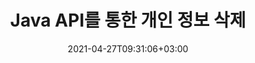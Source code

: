 ---
############################# Static ############################
layout: "product"
date: 2021-04-27T09:31:06+03:00
draft: false

product: "Redaction"
product_tag: "redaction"
platform: "Java"
platform_tag: "java"

############################# Head ############################
head_title: "Java 교정 API | PDF Word Excel 이미지에서 민감한 데이터 숨기기"
head_description: "Java 문서 수정 API — 다양한 수정 유형을 통해 PDF, Word, Excel, PowerPoint 프레젠테이션 및 래스터 이미지에서 개인 데이터를 숨깁니다."

############################# Header ############################
title: "Java API를 통한 개인 정보 삭제"
description: "Java 수정 API를 사용하여 문서, 워크시트, 프레젠테이션, PDF 및 래스터 이미지 파일에서 개인 정보 및 메타데이터를 제외하거나 숨길 수 있습니다."
button:
    enable: true

############################# SubMenu ############################
submenu:
    enable: true
    
    left:
        img_alt: "GroupDocs.Redaction for Java"
        image: "https://www.groupdocs.cloud/templates/groupdocs/images/product-logos/groupdocs-redaction-java.png"
        product: "GroupDocs.Redaction"
        platform: "Java"

    middle:
        button:
            # button loop
            - link: "#overview"
              text: "개요"

            # button loop
            - link: "#features"
              text: "특징"

            # button loop
            - link: "#support"
              text: "서포트"

            # button loop
            - link: "https://products.groupdocs.app/redaction"
              text: "라이브 데모"

            # button loop
            - link: "https://purchase.groupdocs.com/pricing/redaction/java"
              text: "가격 책정"

    right:
        link_download: "https://downloads.groupdocs.com/redaction"
        link_learn: "https://docs.groupdocs.com/redaction/java/"
        link_buy: "https://purchase.groupdocs.com"

############################# Overview ############################
overview:
    enable: true
    content: |
      GroupDocs.Redaction for Java API를 사용하면 개발자가 Microsoft Word, Excel, PowerPoint, PDF 및 이미지와 같이 널리 사용되는 파일 형식에서 민감한 데이터를 제거하여 사용 및 배포하는 동시에 기밀 정보도 보호할 수 있습니다.편집 라이브러리는 형식에 구애받지 않는 단일 인터페이스를 제공하여 텍스트, 메타데이터 및 주석 수정 유형을 통해 주민등록번호, 의료 정보, 재무, 독점, 법률 또는 거래 세부 정보 등 모든 유형의 기밀 정보를 수정할 수 있습니다.문서를 원래 형식으로 저장하고 원본 페이지의 래스터 이미지가 포함된 정리된 PDF 문서를 만들 수 있습니다.
    tabs:
      enable: true
      
      ## TAB ONE ##
      tab_one:
        description: |
          다음은 Java 에 대한 GroupDocs.Redaction 에 대한 개요입니다.
      
        right:
          enable: true
          icon: "fab fa-html5"
          title: "개요"
          content: |
            * 텍스트 수정
            * 메타데이터 수정
            * 주석 수정
            * 표 형식 문서 수정
            * 보호된 파일 수정
            * 사용자 지정
      
      ## TAB TWO ##
      tab_two:
        description: |
          GroupDocs.Redaction for Java 는 다음과 같은 [문서 파일 형식](https://docs.groupdocs.com/redaction//supported-document-formats/java) 을 지원합니다.

        right:
          enable: true
          table:
            # table loop
            - title: "텍스트, 메타데이터 및 댓글 수정"
              content: |
                * **Word**: DOC, DOCX, DOT, ODT, DOTX, DOCM, DOTM, RTF
                * **Excel**: XLS, XLSX, XLT, XLTX, XLSM, XLTM, CSV
                * **PowerPoint**: PPT, PPTX, PPS, PPSX, POTX, PPTM, PPSM, POTM
                * **고정 레이아웃**: PDF
                * **래스터 이미지**: JPG, BMP, PNG, GIF, TIFF

      ## TAB THREE ##
      tab_three:
        description: |
          GroupDocs.Redaction for Java 는 다음 운영 체제, 프레임워크 및 패키지 관리자를 지원합니다.
        
        left:
          enable: true
          table:
            # table loop
            - icon: "fab fa-windows"
              title: "운영 체제"
              content: |
                * 마이크로소프트 Windows Desktop
                * 마이크로소프트 Windows Server
                * Linux
                * Mac 개의 운영 체제

            # table loop
            - icon: "fas fa-code"
              title: "지원되는 프레임워크"
              content: |
                * Java 7 (1.7) 이상

        right:
          enable: true
          table:
            # table loop
            - icon: "빠른 FA-COG"
              title: "개발 환경"
              content: |
                * 넷빈즈
                * 인텔리제이 아이디어
                * 이클립스

            # table loop
            - icon: "빠른 팬 도구"
              title: "빌드 자동화 도구"
              content: |
                * 메이븐

############################# Features ############################
features:
    enable: true
    title: "Java 개의 특징에 대해 GroupDocs.Redaction"

    feature:
      # feature loop
      - icon: "fas fa-copy"
        content: "검색 문자열과 정확히 일치하는 항목 검색 및 삭제"

      # feature loop
      - icon: "fas fa-eye"
        content: "수정 프로세스를 제어하고 특정 매치를 건너뛰세요."

      # feature loop
      - icon: "fas fa-bolt"
        content: "정규 표현식을 사용하여 찾기 및 수정하기"
      
      # feature loop
      - icon: "fas fa-file-powerpoint"
        content: "오피스 포맷 및 PDF 에 대한 기본 지원"

      # feature loop
      - icon: "fas fa-code"
        content: "메타데이터 삭제 또는 메타데이터 값 수정"

      # feature loop
      - icon: "fas fa-cloud"
        content: "수정을 특정 워크시트 및 열로 제한"

      # feature loop
      - icon: "fas fa-remove-format"
        content: "주석 제거 또는 텍스트 수정"

      # feature loop
      - icon: "fas fa-comment-slash"
        content: "텍스트 (예외 코드) 또는 그래픽 (색상이 지정된 직사각형) 교정 사용"

      # feature loop
      - icon: "fas fa-location-arrow"
        content: "문서를 원본 형식으로 저장하거나 원본 페이지의 래스터 이미지와 함께 PDF 로 저장합니다."

      # feature loop
      - icon: "fas fa-border-all"
        content: "래스터 이미지 형식 및 이미지 영역 교정 지원"

      # feature loop
      - icon: "fas fa-wrench"
        content: "사용자 지정 편집 및 형식 구현을 위한 통합 인터페이스"

      # feature loop
      - icon: "fas fa-columns"
        content: "이미지 파일에서 EXIF 개의 메타데이터 편집 또는 제거"

      # feature loop
      - icon: "fas fa-file-word"
        content: "PDF, Word 및 프레젠테이션 문서 내에 포함된 이미지 수정"

    more_feature:
      # more_feature_loop
      - title: "기밀 데이터를 삭제하여 프라이버시를 보장하세요"
        content: |
          GroupDocs.Redaction for Java 라이브러리를 사용하면 개발자가 다양한 수정 유형을 사용하여 지원되는 문서의 텍스트와 이미지를 수정할 수 있습니다.편집 API를 사용하는 것은 간단하고 간단합니다.  

          다음 코드 예제에서는 수정 범위를 특정 워크시트 및/또는 열로 제한할 수 있는 Microsoft Excel 스프레드시트와 같은 표 형식 문서를 사용합니다.필터를 사용하여 “고객” 워크시트에서 이메일이 있는 두 번째 열을 삭제하고 문서의 다른 모든 이메일은 그대로 유지합니다.

          ```java
          // 리액터 클래스의 인스턴스 생성
          final Redactor redactor  = new Redactor("sample.xlsx");
          try
          {
              CellFilter filter = new CellFilter();
              filter.setColumnIndex(1);
              filter.setWorkSheetName("Customers");
              Pattern expression = Pattern.compile("^\\w+([-+.']\\w+)*@\\w+([-.]\\w+)*\\.\\w+([-.]\\w+)*$");
              // 수정 적용
              RedactorChangeLog result = redactor.apply(new CellColumnRedaction(filter, expression, new ReplacementOptions("[customer email]")));
              if (result.getStatus() != RedactionStatus.Failed)
              {
                  SaveOptions so = new SaveOptions();
                  so.setAddSuffix(true);
                  so.setRasterizeToPDF(false);
                  redactor.save(so);
              };
          }
          finally { redactor.close(); }
          ```

############################# Support ############################
support:
    enable: true

############################# Solutions ############################
solutions:
    enable: true
    title: "GroupDocs.Redaction 는 널리 사용되는 다른 개발 환경을 위한 문서 보기 API를 제공합니다."

    solution:
        # solution loop
        - img_alt: "GroupDocs.Redaction for .NET"
          image: "/border/groupdocs-redaction-net.svg"
          product: "GroupDocs.Redaction"
          platform: ".NET"
          link: "/redaction/net/"

        # solution loop
        - img_alt: "GroupDocs.Redaction for Python via .NET"
          image: "/border/groupdocs-redaction-python-net.svg"
          product: "GroupDocs.Redaction"
          platform: "Python via .NET"
          link: "/redaction/python-net/"

############################# Back to top ###############################
back_to_top:
  enable: true
---